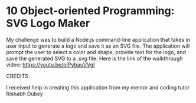 # 10 Object-oriented Programming: SVG Logo Maker

My challenge was to build a Node.js command-line application that takes in user input to generate a logo and save it as an SVG file. The application will prompt the user to select a color and shape, provide text for the logo, and save the generated SVG to a .svg file.  Here is the link of the walkthrough video: https://youtu.be/oIPybauVVgI

CREDITS

I received help in creating this application from my mentor and coding tutor Rishabh Dubey